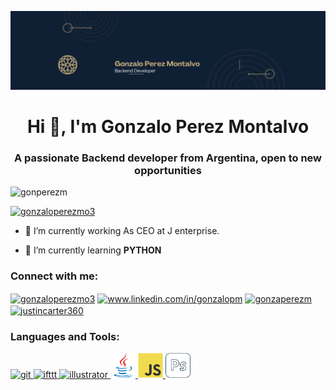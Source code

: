 [![MasterHead](https://github.com/gonperezm/gonperezm/blob/main/banner.png)]()

<h1 align="center">Hi 👋, I'm Gonzalo Perez Montalvo</h1>
<h3 align="center">A passionate Backend developer from Argentina, open to new opportunities </h3>

<p align="left"> <img src="https://komarev.com/ghpvc/?username=gonperezm&label=Profile%20views&color=0e75b6&style=flat" alt="gonperezm" /> </p>

<p align="left"> <a href="https://twitter.com/gonzaloperezmo3" target="blank"><img src="https://img.shields.io/twitter/follow/gonzaloperezmo3?logo=twitter&style=for-the-badge" alt="gonzaloperezmo3" /></a> </p>

- 🔭 I’m currently working As CEO at J enterprise.

- 🌱 I’m currently learning **PYTHON**

<h3 align="left">Connect with me:</h3>
<p align="left">
<a href="https://twitter.com/gonzaloperezmo3" target="blank"><img align="center" src="https://raw.githubusercontent.com/rahuldkjain/github-profile-readme-generator/master/src/images/icons/Social/twitter.svg" alt="gonzaloperezmo3" height="30" width="40" /></a>
<a href="https://linkedin.com/in/www.linkedin.com/in/gonzalopm" target="blank"><img align="center" src="https://raw.githubusercontent.com/rahuldkjain/github-profile-readme-generator/master/src/images/icons/Social/linked-in-alt.svg" alt="www.linkedin.com/in/gonzalopm" height="30" width="40" /></a>
<a href="https://instagram.com/gonzaperezm" target="blank"><img align="center" src="https://raw.githubusercontent.com/rahuldkjain/github-profile-readme-generator/master/src/images/icons/Social/instagram.svg" alt="gonzaperezm" height="30" width="40" /></a>
<a href="https://www.youtube.com/c/justincarter360" target="blank"><img align="center" src="https://raw.githubusercontent.com/rahuldkjain/github-profile-readme-generator/master/src/images/icons/Social/youtube.svg" alt="justincarter360" height="30" width="40" /></a>
</p>

<h3 align="left">Languages and Tools:</h3>
<p align="left"> <a href="https://git-scm.com/" target="_blank" rel="noreferrer"> <img src="https://www.vectorlogo.zone/logos/git-scm/git-scm-icon.svg" alt="git" width="40" height="40"/> </a> <a href="https://ifttt.com/" target="_blank" rel="noreferrer"> <img src="https://www.vectorlogo.zone/logos/ifttt/ifttt-ar21.svg" alt="ifttt" width="40" height="40"/> </a> <a href="https://www.adobe.com/in/products/illustrator.html" target="_blank" rel="noreferrer"> <img src="https://www.vectorlogo.zone/logos/adobe_illustrator/adobe_illustrator-icon.svg" alt="illustrator" width="40" height="40"/> </a> <a href="https://www.java.com" target="_blank" rel="noreferrer"> <img src="https://raw.githubusercontent.com/devicons/devicon/master/icons/java/java-original.svg" alt="java" width="40" height="40"/> </a> <a href="https://developer.mozilla.org/en-US/docs/Web/JavaScript" target="_blank" rel="noreferrer"> <img src="https://raw.githubusercontent.com/devicons/devicon/master/icons/javascript/javascript-original.svg" alt="javascript" width="40" height="40"/> </a> <a href="https://www.photoshop.com/en" target="_blank" rel="noreferrer"> <img src="https://raw.githubusercontent.com/devicons/devicon/master/icons/photoshop/photoshop-line.svg" alt="photoshop" width="40" height="40"/> </a> </p>


